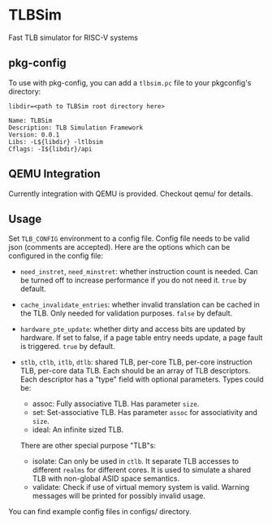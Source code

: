 # TLBSim
Fast TLB simulator for RISC-V systems

## pkg-config

To use with pkg-config, you can add a `tlbsim.pc` file to your pkgconfig's directory:
```
libdir=<path to TLBSim root directory here>

Name: TLBSim
Description: TLB Simulation Framework
Version: 0.0.1
Libs: -L${libdir} -ltlbsim
Cflags: -I${libdir}/api
```

## QEMU Integration

Currently integration with QEMU is provided. Checkout qemu/ for details.

## Usage

Set `TLB_CONFIG` environment to a config file. Config file needs to be valid json (comments are
accepted). Here are the options which can be configured in the config file:
* `need_instret`, `need_minstret`: whether instruction count is needed. Can be turned off to increase
  performance if you do not need it. `true` by default.
* `cache_invalidate_entries`: whether invalid translation can be cached in the TLB. Only needed for
  validation purposes. `false` by default.
* `hardware_pte_update`: whether dirty and access bits are updated by hardware. If set to false,
  if a page table entry needs update, a page fault is triggered. `true` by default.
* `stlb`, `ctlb`, `itlb`, `dtlb`: shared TLB, per-core TLB, per-core instruction TLB, per-core data
  TLB. Each should be an array of TLB descriptors. Each descriptor has a "type" field with optional
  parameters. Types could be:
  - assoc: Fully associative TLB. Has parameter `size`.
  - set: Set-associative TLB. Has parameter `assoc` for associativity and `size`.
  - ideal: An infinite sized TLB.

  There are other special purpose "TLB"s:
  - isolate: Can only be used in `ctlb`. It separate TLB accesses to different `realms` for
    different cores. It is used to simulate a shared TLB with non-global ASID space semantics.
  - validate: Check if use of virtual memory system is valid. Warning messages will be printed for
    possibly invalid usage.

You can find example config files in configs/ directory.
